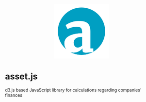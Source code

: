 <p align="center" style="vertical-align: center;">
  <img src="https://github.com/niquet/asset.js/blob/master/finance.png?raw=true" width="180">
</p>

# asset.js
d3.js based JavaScript library for calculations regarding companies' finances
